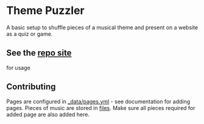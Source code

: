 # Theme Puzzler
A basic setup to shuffle pieces of a musical theme and present on a website as a quiz or game.

## See the [repo site](https://themepuzzler.musictheorypractice.net/)
for usage

## Contributing
Pages are configured in [_data/pages.yml](_data/pages.yml) - see documentation for adding pages. Pieces of music are stored in [files](files). Make sure all pieces required for added page are also added here.